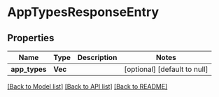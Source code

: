 # AppTypesResponseEntry

## Properties
Name | Type | Description | Notes
------------ | ------------- | ------------- | -------------
**app_types** | **Vec<String>** |  | [optional] [default to null]

[[Back to Model list]](../README.md#documentation-for-models) [[Back to API list]](../README.md#documentation-for-api-endpoints) [[Back to README]](../README.md)


